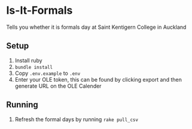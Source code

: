 # Is-It-Formals

Tells you whether it is formals day at Saint Kentigern College in Auckland

## Setup

1. Install ruby
2. `bundle install`
3. Copy `.env.example` to `.env`
4. Enter your OLE token, this can be found by clicking export and then generate URL on the OLE Calender

## Running

1. Refresh the formal days by running `rake pull_csv`